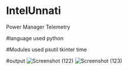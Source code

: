# IntelUnnati
Power Manager Telemetry 

#language used
python

#Modules used
psutil
tkinter
time

#output
![Screenshot (122)](https://github.com/user-attachments/assets/687797dc-a53f-4982-9d18-89f603d61bfd)
![Screenshot (123)](https://github.com/user-attachments/assets/03e82e16-154c-43ee-86a4-f26aeb8d398f)



